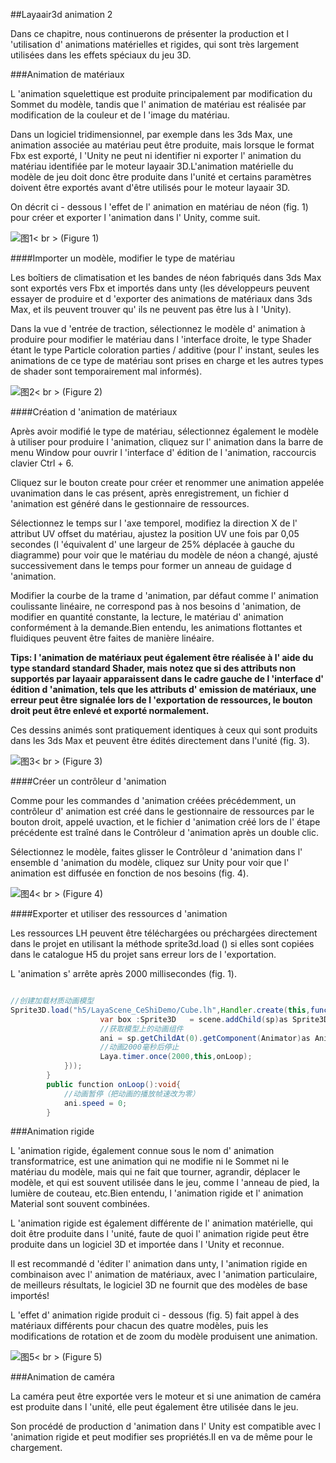 ##Layaair3d animation 2

Dans ce chapitre, nous continuerons de présenter la production et l 'utilisation d' animations matérielles et rigides, qui sont très largement utilisées dans les effets spéciaux du jeu 3D.

###Animation de matériaux

L 'animation squelettique est produite principalement par modification du Sommet du modèle, tandis que l' animation de matériau est réalisée par modification de la couleur et de l 'image du matériau.

Dans un logiciel tridimensionnel, par exemple dans les 3ds Max, une animation associée au matériau peut être produite, mais lorsque le format Fbx est exporté, l 'Unity ne peut ni identifier ni exporter l' animation du matériau identifiée par le moteur layaair 3D.L'animation matérielle du modèle de jeu doit donc être produite dans l'unité et certains paramètres doivent être exportés avant d'être utilisés pour le moteur layaair 3D.

On décrit ci - dessous l 'effet de l' animation en matériau de néon (fig. 1) pour créer et exporter l 'animation dans l' Unity, comme suit.

![图1](img/1.gif)< br > (Figure 1)

####Importer un modèle, modifier le type de matériau

Les boîtiers de climatisation et les bandes de néon fabriqués dans 3ds Max sont exportés vers Fbx et importés dans unty (les développeurs peuvent essayer de produire et d 'exporter des animations de matériaux dans 3ds Max, et ils peuvent trouver qu' ils ne peuvent pas être lus à l 'Unity).

Dans la vue d 'entrée de traction, sélectionnez le modèle d' animation à produire pour modifier le matériau dans l 'interface droite, le type Shader étant le type Particle coloration parties / additive (pour l' instant, seules les animations de ce type de matériau sont prises en charge et les autres types de shader sont temporairement mal informés).

![图2](img/2.png)< br > (Figure 2)



####Création d 'animation de matériaux

Après avoir modifié le type de matériau, sélectionnez également le modèle à utiliser pour produire l 'animation, cliquez sur l' animation dans la barre de menu Window pour ouvrir l 'interface d' édition de l 'animation, raccourcis clavier Ctrl + 6.

Cliquez sur le bouton create pour créer et renommer une animation appelée uvanimation dans le cas présent, après enregistrement, un fichier d 'animation est généré dans le gestionnaire de ressources.

Sélectionnez le temps sur l 'axe temporel, modifiez la direction X de l' attribut UV offset du matériau, ajustez la position UV une fois par 0,05 secondes (l 'équivalent d' une largeur de 25% déplacée à gauche du diagramme) pour voir que le matériau du modèle de néon a changé, ajusté successivement dans le temps pour former un anneau de guidage d 'animation.

Modifier la courbe de la trame d 'animation, par défaut comme l' animation coulissante linéaire, ne correspond pas à nos besoins d 'animation, de modifier en quantité constante, la lecture, le matériau d' animation conformément à la demande.Bien entendu, les animations flottantes et fluidiques peuvent être faites de manière linéaire.

**Tips: l 'animation de matériaux peut également être réalisée à l' aide du type standard standard Shader, mais notez que si des attributs non supportés par layaair apparaissent dans le cadre gauche de l 'interface d' édition d 'animation, tels que les attributs d' emission de matériaux, une erreur peut être signalée lors de l 'exportation de ressources, le bouton droit peut être enlevé et exporté normalement.**

Ces dessins animés sont pratiquement identiques à ceux qui sont produits dans les 3ds Max et peuvent être édités directement dans l'unité (fig. 3).

![图3](img/3.gif)< br > (Figure 3)



####Créer un contrôleur d 'animation

Comme pour les commandes d 'animation créées précédemment, un contrôleur d' animation est créé dans le gestionnaire de ressources par le bouton droit, appelé uvaction, et le fichier d 'animation créé lors de l' étape précédente est traîné dans le Contrôleur d 'animation après un double clic.

Sélectionnez le modèle, faites glisser le Contrôleur d 'animation dans l' ensemble d 'animation du modèle, cliquez sur Unity pour voir que l' animation est diffusée en fonction de nos besoins (fig. 4).

![图4](img/4.gif)< br > (Figure 4)



####Exporter et utiliser des ressources d 'animation

Les ressources LH peuvent être téléchargées ou préchargées directement dans le projet en utilisant la méthode sprite3d.load () si elles sont copiées dans le catalogue H5 du projet sans erreur lors de l 'exportation.

L 'animation s' arrête après 2000 millisecondes (fig. 1).


```java

//创建加载材质动画模型
Sprite3D.load("h5/LayaScene_CeShiDemo/Cube.lh",Handler.create(this,function(sp:Sprite3D):void{
					var box :Sprite3D   = scene.addChild(sp)as Sprite3D;
					//获取模型上的动画组件
					ani = sp.getChildAt(0).getComponent(Animator)as Animator;
					//动画2000毫秒后停止
					Laya.timer.once(2000,this,onLoop);
			}));
		}
		public function onLoop():void{
			//动画暂停（把动画的播放帧速改为零）
			ani.speed = 0;
		}		
```




###Animation rigide

L 'animation rigide, également connue sous le nom d' animation transformatrice, est une animation qui ne modifie ni le Sommet ni le matériau du modèle, mais qui ne fait que tourner, agrandir, déplacer le modèle, et qui est souvent utilisée dans le jeu, comme l 'anneau de pied, la lumière de couteau, etc.Bien entendu, l 'animation rigide et l' animation Material sont souvent combinées.

L 'animation rigide est également différente de l' animation matérielle, qui doit être produite dans l 'unité, faute de quoi l' animation rigide peut être produite dans un logiciel 3D et importée dans l 'Unity et reconnue.

Il est recommandé d 'éditer l' animation dans unty, l 'animation rigide en combinaison avec l' animation de matériaux, avec l 'animation particulaire, de meilleurs résultats, le logiciel 3D ne fournit que des modèles de base importés!

L 'effet d' animation rigide produit ci - dessous (fig. 5) fait appel à des matériaux différents pour chacun des quatre modèles, puis les modifications de rotation et de zoom du modèle produisent une animation.

![图5](img/5.gif)< br > (Figure 5)



###Animation de caméra

La caméra peut être exportée vers le moteur et si une animation de caméra est produite dans l 'unité, elle peut également être utilisée dans le jeu.

Son procédé de production d 'animation dans l' Unity est compatible avec l 'animation rigide et peut modifier ses propriétés.Il en va de même pour le chargement.

